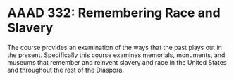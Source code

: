 # AAAD 332: Remembering Race and Slavery

The course provides an examination of the ways that the past plays out in the present. Specifically this course examines memorials, monuments, and museums that remember and reinvent slavery and race in the United States and throughout the rest of the Diaspora.